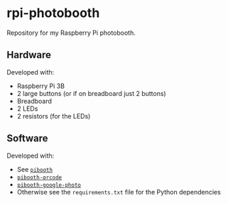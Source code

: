 # rpi-photobooth
Repository for my Raspberry Pi photobooth.

## Hardware
Developed with:
  - Raspberry Pi 3B
  - 2 large buttons (or if on breadboard just 2 buttons)
  - Breadboard
  - 2 LEDs 
  - 2 resistors (for the LEDs)

## Software
Developed with:
- See [`pibooth`](https://pibooth.readthedocs.io/en/latest/sources/install.html)
- [`pibooth-qrcode`](https://github.com/pibooth/pibooth-qrcode)
- [`pibooth-google-photo`](https://github.com/pibooth/pibooth-google-photo)
- Otherwise see the `requirements.txt` file for the Python dependencies

